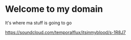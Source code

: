 # Welcome to my domain

It's where ma stuff is going to go


https://soundcloud.com/temporalflux/itsinmyblood/s-1R8J7
